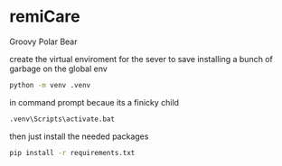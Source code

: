 # remiCare
Groovy Polar Bear

create the virtual enviroment for the sever to save installing a bunch of garbage on the global env

```sh
python -m venv .venv
```

in command prompt becaue its a finicky child
```sh
.venv\Scripts\activate.bat
```

then just install the needed packages
```sh
pip install -r requirements.txt
```

